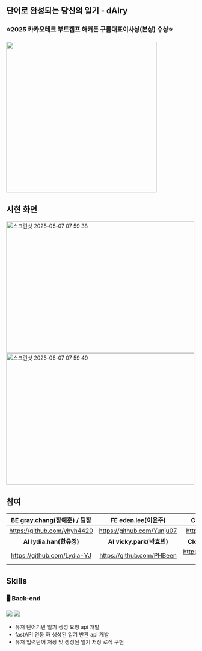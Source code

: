## 단어로 완성되는 당신의 일기 - dAIry
### ⭐️2025 카카오테크 부트캠프 해커톤 구름대표이사상(본상) 수상⭐️
<img src="https://github.com/user-attachments/assets/86c56523-e92a-41ca-981d-11e74c4a4e0d" width="400">

## 시현 화면
<img width="500" height="350" alt="스크린샷 2025-05-07 07 59 38" src="https://github.com/user-attachments/assets/f3cedaaa-9f24-4a1a-9ea9-7c7d71231979" />
<img width="500" height="350" alt="스크린샷 2025-05-07 07 59 49" src="https://github.com/user-attachments/assets/2764b6ea-f781-4743-bda2-cdfd45ea1785" />

## 참여


|**BE gray.chang(장예훈)** / 팀장|**FE eden.lee(이윤주)**|**Cloud jacky.kim(김현식)**|
|:-:|:-:|:-:|
|https://github.com/yhyh4420|https://github.com/Yunju07|https://github.com/Mr-Muji|
|**AI lydia.han(한유정)**|**AI vicky.park(박효빈)**|**Cloud jenny.moon(문재희)**|
|https://github.com/Lydia-YJ|https://github.com/PHBeen|https://github.com/Heestroy-118|

## Skills

### 🖥️ Back-end

<img src="https://img.shields.io/badge/springboot-{뱃지색깔}?style=flat-square&logo=springboot&logoColor=white"/> <img src="https://img.shields.io/badge/mySQL-4479A1?style=flat-square&logo=springboot&logoColor=white"/>

- 유저 단어기반 일기 생성 요청 api 개발
- fastAPI 연동 하 생성된 일기 반환 api 개발
- 유저 입력단어 저장 및 생성된 일기 저장 로직 구현
